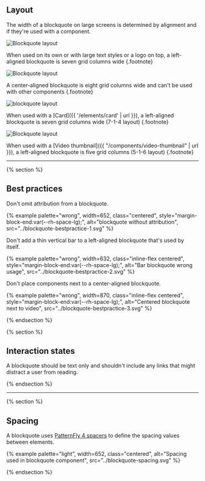## Layout
The width of a blockquote on large screens is determined by alignment and if 
they're used with a component. <!--For more information about layout 
configurations, see Layout (future link)-->

<div class="centered margin-top--4 margin-bottom--6">
  <img alt="Blockquote layout" src="{{ '../blockquote-layout-1.svg' | url }}">
</div>

When used on its own or with large text styles or a logo on top, a left-aligned 
blockquote is seven grid columns wide {.footnote}

<div class="centered margin-top--4 margin-bottom--6">
  <img alt="Blockquote layout" class="margin-bottom--2" src="{{ '../blockquote-layout-2.svg' | url }}">
</div>

A center-aligned blockquote is eight grid columns wide and can't be used with 
other components {.footnote}

<div class="centered margin-top--4 margin-bottom--6">
  <img alt="blockquote layout" src="{{ '../blockquote-layout-3.svg' | url }}">
</div>

When used with a [Card]({{ '/elements/card' | url }}), a left-aligned blockquote 
is seven grid columns wide (7-1-4 layout) {.footnote}

<div class="centered margin-top--4 margin-bottom--6">
  <img alt="Blockquote layout" src="{{ '../blockquote-layout-4.svg' | url }}">
</div>

When used with a [Video thumbnail]({{ "/components/video-thumbnail" | url }}), a 
left-aligned blockquote is five grid columns (5-1-6 layout) {.footnote}

<hr style="margin-block:var(--rh-space-lg) var(--rh-space-5xl);">

{% section %}
## Best practices
Don't omit attribution from a blockquote.

{% example palette="wrong",
           width=652,
           class="centered",
           style="margin-block-end:var(--rh-space-lg);",
           alt="blockquote without attribution",
           src="../blockquote-bestpractice-1.svg" %}

Don't add a thin vertical bar to a left-aligned blockquote that's used by 
itself.

{% example palette="wrong",
           width=632,
           class="inline-flex centered",
           style="margin-block-end:var(--rh-space-lg);",
           alt="Bar blockquote wrong usage",
           src="../blockquote-bestpractice-2.svg" %}

Don't place components next to a center-aligned blockquote.

{% example palette="wrong",
           width=870,
           class="inline-flex centered",
           style="margin-block-end:var(--rh-space-lg);",
           alt="Centered blockquote next to video",
           src="../blockquote-bestpractice-3.svg" %}

{% endsection %}

{% section %}
## Interaction states
A blockquote should be text only and shouldn't include any links that might 
distract a user from reading.
<!-- For more information about link interaction states, see future link.-->
{% endsection %}

<hr style="margin-block:var(--rh-space-5xl);">

{% section %}
## Spacing
A blockquote uses [PatternFly 4 spacers][spacers] to define the spacing values 
between elements.

{% example palette="light",
           width=652,
           class="centered",
           alt="Spacing used in blockquote component",
           src="../blockquote-spacing.svg" %}

[spacers]: https://www.patternfly.org/v4/guidelines/spacers/
{% endsection %}

